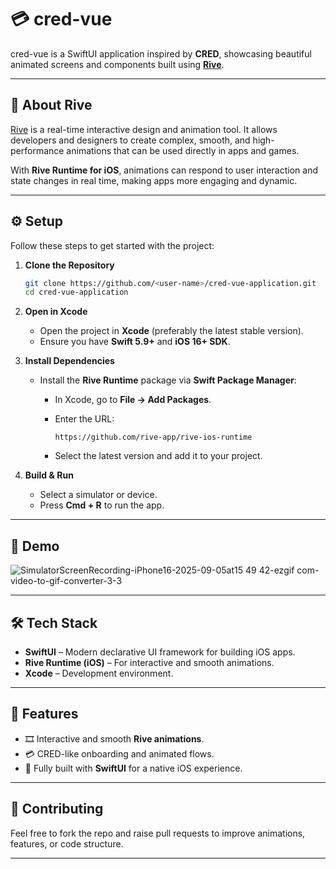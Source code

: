 # 💳 cred-vue

cred-vue is a SwiftUI application inspired by **CRED**, showcasing beautiful animated screens and components built using **[Rive](https://rive.app/)**.

---

## 🎨 About Rive

[Rive](https://rive.app/) is a real-time interactive design and animation tool.
It allows developers and designers to create complex, smooth, and high-performance animations that can be used directly in apps and games.

With **Rive Runtime for iOS**, animations can respond to user interaction and state changes in real time, making apps more engaging and dynamic.

---

## ⚙️ Setup

Follow these steps to get started with the project:

1. **Clone the Repository**

   ```bash
   git clone https://github.com/<user-name>/cred-vue-application.git
   cd cred-vue-application
   ```

2. **Open in Xcode**

   * Open the project in **Xcode** (preferably the latest stable version).
   * Ensure you have **Swift 5.9+** and **iOS 16+ SDK**.

3. **Install Dependencies**

   * Install the **Rive Runtime** package via **Swift Package Manager**:

     * In Xcode, go to **File → Add Packages**.
     * Enter the URL:

       ```
       https://github.com/rive-app/rive-ios-runtime
       ```
     * Select the latest version and add it to your project.

4. **Build & Run**

   * Select a simulator or device.
   * Press **Cmd + R** to run the app.

---

## 📱 Demo

![SimulatorScreenRecording-iPhone16-2025-09-05at15 49 42-ezgif com-video-to-gif-converter-3-3](https://github.com/user-attachments/assets/5b478b35-1d82-45b7-829d-8d955426cfe4)


---

## 🛠️ Tech Stack

* **SwiftUI** – Modern declarative UI framework for building iOS apps.
* **Rive Runtime (iOS)** – For interactive and smooth animations.
* **Xcode** – Development environment.

---

## 🚀 Features

* 🎞️ Interactive and smooth **Rive animations**.
* 💳 CRED-like onboarding and animated flows.
* 📱 Fully built with **SwiftUI** for a native iOS experience.

---

## 🤝 Contributing

Feel free to fork the repo and raise pull requests to improve animations, features, or code structure.

---
